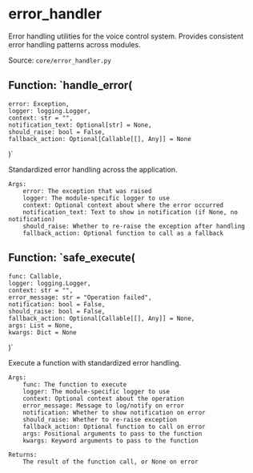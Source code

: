 # error_handler

Error handling utilities for the voice control system.
Provides consistent error handling patterns across modules.

Source: `core/error_handler.py`

## Function: `handle_error(
    error: Exception,
    logger: logging.Logger,
    context: str = "",
    notification_text: Optional[str] = None,
    should_raise: bool = False,
    fallback_action: Optional[Callable[[], Any]] = None
)`

Standardized error handling across the application.

    Args:
        error: The exception that was raised
        logger: The module-specific logger to use
        context: Optional context about where the error occurred
        notification_text: Text to show in notification (if None, no notification)
        should_raise: Whether to re-raise the exception after handling
        fallback_action: Optional function to call as a fallback

## Function: `safe_execute(
    func: Callable,
    logger: logging.Logger,
    context: str = "",
    error_message: str = "Operation failed",
    notification: bool = False,
    should_raise: bool = False,
    fallback_action: Optional[Callable[[], Any]] = None,
    args: List = None,
    kwargs: Dict = None
)`

Execute a function with standardized error handling.

    Args:
        func: The function to execute
        logger: The module-specific logger to use
        context: Optional context about the operation
        error_message: Message to log/notify on error
        notification: Whether to show notification on error
        should_raise: Whether to re-raise exception
        fallback_action: Optional function to call on error
        args: Positional arguments to pass to the function
        kwargs: Keyword arguments to pass to the function

    Returns:
        The result of the function call, or None on error
